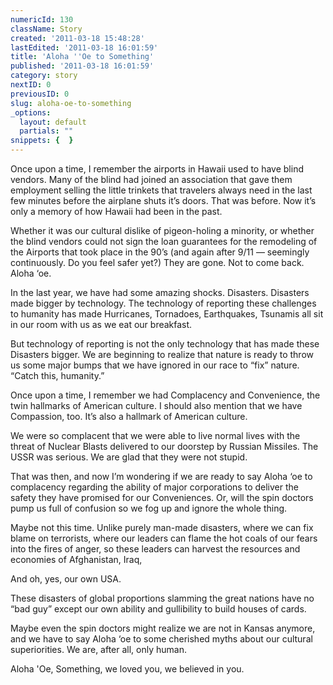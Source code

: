```yaml
---
numericId: 130
className: Story
created: '2011-03-18 15:48:28'
lastEdited: '2011-03-18 16:01:59'
title: 'Aloha ''Oe to Something'
published: '2011-03-18 16:01:59'
category: story
nextID: 0
previousID: 0
slug: aloha-oe-to-something
_options:
  layout: default
  partials: ""
snippets: {  }
---
```

Once upon a time, I remember the airports in Hawaii used to have blind vendors. Many of the blind had joined an association that gave them employment selling the little trinkets that travelers always need in the last few minutes before the airplane shuts it&rsquo;s doors. That was before. Now it&rsquo;s only a memory of how Hawaii had been in the past.

Whether it was our cultural dislike of pigeon-holing a minority, or whether the blind vendors could not sign the loan guarantees for the remodeling of the Airports that took place in the 90&rsquo;s (and again after 9/11 &mdash; seemingly continuously. Do you feel safer yet?) They are gone. Not to come back. Aloha &lsquo;oe.

In the last year, we have had some amazing shocks. Disasters. Disasters made bigger by technology. The technology of reporting these challenges to humanity has made Hurricanes, Tornadoes, Earthquakes, Tsunamis all sit in our room with us as we eat our breakfast.

But technology of reporting is not the only technology that has made these Disasters bigger. We are beginning to realize that nature is ready to throw us some major bumps that we have ignored in our race to &ldquo;fix&rdquo; nature. &ldquo;Catch this, humanity.&rdquo;

Once upon a time, I remember we had Complacency and Convenience, the twin hallmarks of American culture. I should also mention that we have Compassion, too. It&rsquo;s also a hallmark of American culture.

We were so complacent that we were able to live normal lives with the threat of Nuclear Blasts delivered to our doorstep by Russian Missiles. The USSR was serious. We are glad that they were not stupid.

That was then, and now I&rsquo;m wondering if we are ready to say Aloha &lsquo;oe to complacency regarding the ability of major corporations to deliver the safety they have promised for our Conveniences. Or, will the spin doctors pump us full of confusion so we fog up and ignore the whole thing.

Maybe not this time. Unlike purely man-made disasters, where we can fix blame on terrorists, where our leaders can flame the hot coals of our fears into the fires of anger, so these leaders can harvest the resources and economies of Afghanistan, Iraq,

And oh, yes, our own USA.

These disasters of global proportions slamming the great nations have no &ldquo;bad guy&rdquo; except our own ability and gullibility to build houses of cards.

Maybe even the spin doctors might realize we are not in Kansas anymore, and we have to say Aloha &lsquo;oe to some cherished myths about our cultural superiorities. We are, after all, only human.

Aloha 'Oe, Something, we loved you, we believed in you.&nbsp;

